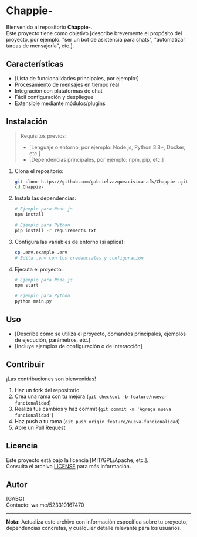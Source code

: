 # Chappie-

Bienvenido al repositorio **Chappie-**.  
Este proyecto tiene como objetivo [describe brevemente el propósito del proyecto, por ejemplo: "ser un bot de asistencia para chats", "automatizar tareas de mensajería", etc.].

## Características

- [Lista de funcionalidades principales, por ejemplo:]
- Procesamiento de mensajes en tiempo real
- Integración con plataformas de chat
- Fácil configuración y despliegue
- Extensible mediante módulos/plugins

## Instalación

> Requisitos previos:  
> - [Lenguaje o entorno, por ejemplo: Node.js, Python 3.8+, Docker, etc.]
> - [Dependencias principales, por ejemplo: npm, pip, etc.]

1. Clona el repositorio:
   ```bash
   git clone https://github.com/gabrielvazquezcivica-afk/Chappie-.git
   cd Chappie-
   ```

2. Instala las dependencias:
   ```bash
   # Ejemplo para Node.js
   npm install

   # Ejemplo para Python
   pip install -r requirements.txt
   ```

3. Configura las variables de entorno (si aplica):
   ```bash
   cp .env.example .env
   # Edita .env con tus credenciales y configuración
   ```

4. Ejecuta el proyecto:
   ```bash
   # Ejemplo para Node.js
   npm start

   # Ejemplo para Python
   python main.py
   ```

## Uso

- [Describe cómo se utiliza el proyecto, comandos principales, ejemplos de ejecución, parámetros, etc.]
- [Incluye ejemplos de configuración o de interacción]

## Contribuir

¡Las contribuciones son bienvenidas!

1. Haz un fork del repositorio
2. Crea una rama con tu mejora (`git checkout -b feature/nueva-funcionalidad`)
3. Realiza tus cambios y haz commit (`git commit -m 'Agrega nueva funcionalidad'`)
4. Haz push a tu rama (`git push origin feature/nueva-funcionalidad`)
5. Abre un Pull Request

## Licencia

Este proyecto está bajo la licencia [MIT/GPL/Apache, etc.].  
Consulta el archivo [LICENSE](./LICENSE) para más información.

## Autor

[GABO]  
Contacto: wa.me/523310167470

---

**Nota:** Actualiza este archivo con información específica sobre tu proyecto, dependencias concretas, y cualquier detalle relevante para los usuarios.

